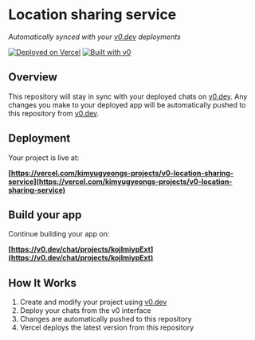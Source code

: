 # Location sharing service

*Automatically synced with your [v0.dev](https://v0.dev) deployments*

[![Deployed on Vercel](https://img.shields.io/badge/Deployed%20on-Vercel-black?style=for-the-badge&logo=vercel)](https://vercel.com/kimyugyeongs-projects/v0-location-sharing-service)
[![Built with v0](https://img.shields.io/badge/Built%20with-v0.dev-black?style=for-the-badge)](https://v0.dev/chat/projects/kojlmiypExt)

## Overview

This repository will stay in sync with your deployed chats on [v0.dev](https://v0.dev).
Any changes you make to your deployed app will be automatically pushed to this repository from [v0.dev](https://v0.dev).

## Deployment

Your project is live at:

**[https://vercel.com/kimyugyeongs-projects/v0-location-sharing-service](https://vercel.com/kimyugyeongs-projects/v0-location-sharing-service)**

## Build your app

Continue building your app on:

**[https://v0.dev/chat/projects/kojlmiypExt](https://v0.dev/chat/projects/kojlmiypExt)**

## How It Works

1. Create and modify your project using [v0.dev](https://v0.dev)
2. Deploy your chats from the v0 interface
3. Changes are automatically pushed to this repository
4. Vercel deploys the latest version from this repository